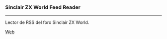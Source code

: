 <h3>Sinclair ZX World Feed Reader</h3>
<hr/>

Lector de RSS del foro Sinclair ZX World.

<a href="https://salvacam.github.io/sinclairReader" target="_blank">Web</a>
